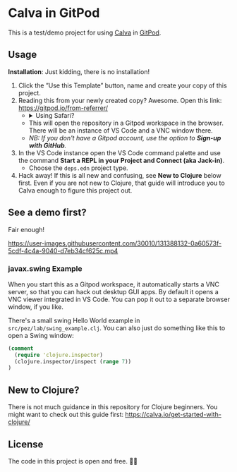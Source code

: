# Calva in GitPod

This is a test/demo project for using [Calva](https://github.com/BetterThanTomorrow/calva) in [GitPod](https://gitpod.io).

## Usage

**Installation**: Just kidding, there is no installation!

1. Click the ”Use this Template” button, name and create your copy of this project.
1. Reading this from your newly created copy? Awesome. Open this link: https://gitpod.io/from-referrer/
   * <details><summary>Using Safari?</summary>Then the link probably won't work. Instead prepend the repository URL with `https://gitpod.io/#` and load that page.
   * This will open the repository in a Gitpod workspace in the browser. There will be an instance of VS Code and a VNC window there.
   * _NB: If you don't have a Gitpod account, use the option to **Sign-up with GitHub**._
1. In the VS Code instance open the VS Code command palette and use the command **Start a REPL in your Project and Connect (aka Jack-in)**.
   * Choose the `deps.edn` project type.
1. Hack away!
   If this is all new and confusing, see **New to Clojure** below first. Even if you are not new to Clojure, that guide will introduce you to Calva enough to figure this project out.

## See a demo first?

Fair enough!

https://user-images.githubusercontent.com/30010/131388132-0a60573f-5cdf-4c4a-9040-d7eb34cf625c.mp4

### javax.swing Example

When you start this as a Gitpod workspace, it automatically starts a VNC server, so that you can hack out desktup GUI apps. By default it opens a VNC viewer integrated in VS Code. You can pop it out to a separate browser window, if you like.

There's a small swing Hello World example in `src/pez/lab/swing_example.clj`. You can also just do something like this to open a Swing window:

```clojure
(comment
  (require 'clojure.inspector)
  (clojure.inspector/inspect (range 7))
)
```

## New to Clojure?

There is not much guidance in this repository for Clojure beginners. You might want to check out this guide first: https://calva.io/get-started-with-clojure/


## License

The code in this project is open and free. 🍺🗽
